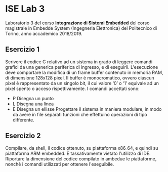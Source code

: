 # ISE Lab 3
Laboratorio 3 del corso **Integrazione di Sistemi Embedded** del corso magistrale in Embedde System (Ingegneria Elettronica) del Politecnico di Torino, anno accademico 2018/2019.<br/>

## Esercizio 1
Scrivere il codice C relativo ad un sistema in grado di leggere comandi grafici da una generica periferica di ingresso, e di eseguirli. L'esecuzione deve comportare la modifica di un frame buffer contenuto in memoria RAM, di dimensione 128x128 pixel. Il buffer è monocromatico, ovvero ciascun pixel è rappresentato da un singolo bit, il cui valore ‘0’ o ‘1’ equivale ad un pixel spento o acceso rispettivamente.
I comandi accettati sono:
- P<x><y><m> Disegna un punto
- L<x1><y1><x2><y2><m> Disegna una linea
- E<xc><yc><xaxis><yaxis><m> Disegna un ellisse
Progettare il sistema in maniera modulare, in modo da avere in file separati funzioni che effettuino operazioni di tipo differente.

## Esercizio 2
Compilare, da shell, il codice ottenuto, su piattaforma x86_64, e quindi su piattaforma ARM embedded.
È tassativamente vietato l'utilizzo di IDE.
Riportare la dimensione del codice compilato in ambedue le piattaforme, nonchè i comandi utilizzati per ottenere l'eseguibile.
